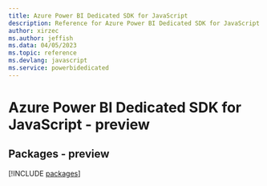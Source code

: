```yaml
---
title: Azure Power BI Dedicated SDK for JavaScript
description: Reference for Azure Power BI Dedicated SDK for JavaScript
author: xirzec
ms.author: jeffish
ms.data: 04/05/2023
ms.topic: reference
ms.devlang: javascript
ms.service: powerbidedicated
---
```

# Azure Power BI Dedicated SDK for JavaScript - preview
## Packages - preview
[!INCLUDE [packages](power-bi-dedicated-index.md)]
